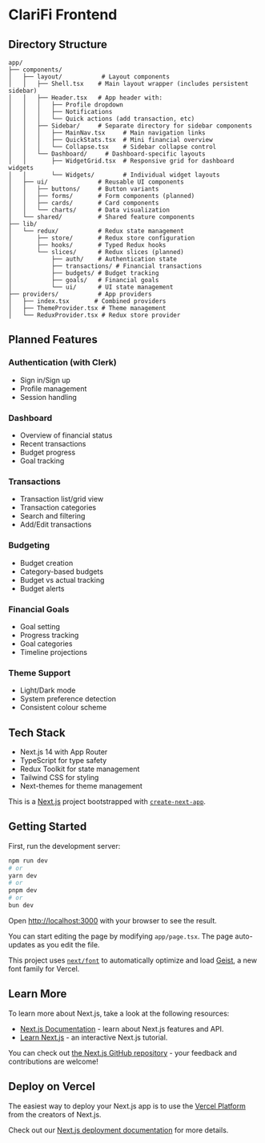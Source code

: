 # ClariFi Frontend

## Directory Structure

```
app/
├── components/
│   ├── layout/           # Layout components
│   │   ├── Shell.tsx    # Main layout wrapper (includes persistent sidebar)
│   │   ├── Header.tsx   # App header with:
│   │   │   ├── Profile dropdown
│   │   │   ├── Notifications
│   │   │   └── Quick actions (add transaction, etc)
│   │   ├── Sidebar/     # Separate directory for sidebar components
│   │   │   ├── MainNav.tsx     # Main navigation links
│   │   │   ├── QuickStats.tsx  # Mini financial overview
│   │   │   └── Collapse.tsx    # Sidebar collapse control
│   │   └── Dashboard/     # Dashboard-specific layouts
│   │       ├── WidgetGrid.tsx  # Responsive grid for dashboard widgets
│   │       └── Widgets/        # Individual widget layouts
│   ├── ui/              # Reusable UI components
│   │   ├── buttons/     # Button variants
│   │   ├── forms/       # Form components (planned)
│   │   ├── cards/       # Card components
│   │   └── charts/      # Data visualization
│   └── shared/          # Shared feature components
├── lib/
│   └── redux/           # Redux state management
│       ├── store/       # Redux store configuration
│       ├── hooks/       # Typed Redux hooks
│       └── slices/      # Redux slices (planned)
│           ├── auth/    # Authentication state
│           ├── transactions/ # Financial transactions
│           ├── budgets/ # Budget tracking
│           ├── goals/   # Financial goals
│           └── ui/      # UI state management
├── providers/           # App providers
│   ├── index.tsx       # Combined providers
│   ├── ThemeProvider.tsx # Theme management
│   └── ReduxProvider.tsx # Redux store provider
```

## Planned Features

### Authentication (with Clerk)

- Sign in/Sign up
- Profile management
- Session handling

### Dashboard

- Overview of financial status
- Recent transactions
- Budget progress
- Goal tracking

### Transactions

- Transaction list/grid view
- Transaction categories
- Search and filtering
- Add/Edit transactions

### Budgeting

- Budget creation
- Category-based budgets
- Budget vs actual tracking
- Budget alerts

### Financial Goals

- Goal setting
- Progress tracking
- Goal categories
- Timeline projections

### Theme Support

- Light/Dark mode
- System preference detection
- Consistent colour scheme

## Tech Stack

- Next.js 14 with App Router
- TypeScript for type safety
- Redux Toolkit for state management
- Tailwind CSS for styling
- Next-themes for theme management

This is a [Next.js](https://nextjs.org) project bootstrapped with [`create-next-app`](https://nextjs.org/docs/app/api-reference/cli/create-next-app).

## Getting Started

First, run the development server:

```bash
npm run dev
# or
yarn dev
# or
pnpm dev
# or
bun dev
```

Open [http://localhost:3000](http://localhost:3000) with your browser to see the result.

You can start editing the page by modifying `app/page.tsx`. The page auto-updates as you edit the file.

This project uses [`next/font`](https://nextjs.org/docs/app/building-your-application/optimizing/fonts) to automatically optimize and load [Geist](https://vercel.com/font), a new font family for Vercel.

## Learn More

To learn more about Next.js, take a look at the following resources:

- [Next.js Documentation](https://nextjs.org/docs) - learn about Next.js features and API.
- [Learn Next.js](https://nextjs.org/learn) - an interactive Next.js tutorial.

You can check out [the Next.js GitHub repository](https://github.com/vercel/next.js) - your feedback and contributions are welcome!

## Deploy on Vercel

The easiest way to deploy your Next.js app is to use the [Vercel Platform](https://vercel.com/new?utm_medium=default-template&filter=next.js&utm_source=create-next-app&utm_campaign=create-next-app-readme) from the creators of Next.js.

Check out our [Next.js deployment documentation](https://nextjs.org/docs/app/building-your-application/deploying) for more details.
